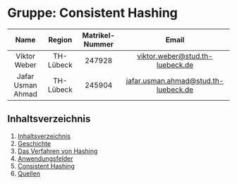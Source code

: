 # Gruppe: Consistent Hashing  

|       Name        |  Region   | Matrikel-Nummer |                Email                 |
| :---------------: | :-------: | :-------------: | :----------------------------------: |
|   Viktor Weber    | TH-Lübeck |     247928      |   viktor.weber@stud.th-luebeck.de    |
| Jafar Usman Ahmad | TH-Lübeck |     245904      | jafar.usman.ahmad@stud.th-luebeck.de |

## Inhaltsverzeichnis  

1. [Inhaltsverzeichnis](README.md)  
2. [Geschichte](02_Geschichte.md)  
3. [Das Verfahren von Hashing](03_DasVerfahren.md)  
4. [Anwendungsfelder](04_Anwendungsfelder.md)  
5. [Consistent Hashing](05_ConsistentHashing.md)  
6. [Quellen](06_Quellen.md)  